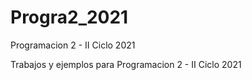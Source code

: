 # Progra2_2021
Programacion 2 - II Ciclo 2021

Trabajos y ejemplos para Programacion 2 - II Ciclo 2021
